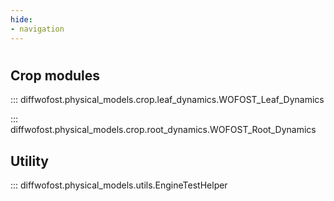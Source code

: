 ```yaml
---
hide:
- navigation
---
```

#

## **Crop modules**

::: diffwofost.physical_models.crop.leaf_dynamics.WOFOST_Leaf_Dynamics

::: diffwofost.physical_models.crop.root_dynamics.WOFOST_Root_Dynamics

## **Utility**

::: diffwofost.physical_models.utils.EngineTestHelper
